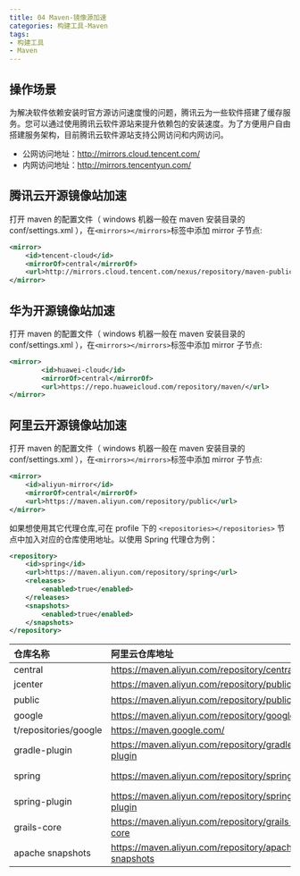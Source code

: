 ```yaml
---
title: 04 Maven-镜像源加速
categories: 构建工具-Maven
tags:
- 构建工具
- Maven
---
```


## 操作场景

为解决软件依赖安装时官方源访问速度慢的问题，腾讯云为一些软件搭建了缓存服务。您可以通过使用腾讯云软件源站来提升依赖包的安装速度。为了方便用户自由搭建服务架构，目前腾讯云软件源站支持公网访问和内网访问。

* 公网访问地址：<http://mirrors.cloud.tencent.com/>
* 内网访问地址：<http://mirrors.tencentyun.com/>

## 腾讯云开源镜像站加速

打开 maven 的配置文件（ windows 机器一般在 maven 安装目录的 conf/settings.xml ），在`<mirrors></mirrors>`标签中添加 mirror 子节点:

```xml
<mirror>
    <id>tencent-cloud</id>
    <mirrorOf>central</mirrorOf>
    <url>http://mirrors.cloud.tencent.com/nexus/repository/maven-public/</url>
</mirror>
```

## 华为开源镜像站加速

打开 maven 的配置文件（ windows 机器一般在 maven 安装目录的 conf/settings.xml ），在`<mirrors></mirrors>`标签中添加 mirror 子节点:

```xml
<mirror>
        <id>huawei-cloud</id>
        <mirrorOf>central</mirrorOf>
        <url>https://repo.huaweicloud.com/repository/maven/</url>
</mirror>
```

## 阿里云开源镜像站加速

打开 maven 的配置文件（ windows 机器一般在 maven 安装目录的 conf/settings.xml ），在`<mirrors></mirrors>`标签中添加 mirror 子节点:

```xml
<mirror>
    <id>aliyun-mirror</id>
    <mirrorOf>central</mirrorOf>
    <url>https://maven.aliyun.com/repository/public</url>
</mirror>
```

如果想使用其它代理仓库,可在 profile 下的 `<repositories></repositories>` 节点中加入对应的仓库使用地址。以使用 Spring 代理仓为例：

```xml
<repository>
    <id>spring</id>
    <url>https://maven.aliyun.com/repository/spring</url>
    <releases>
        <enabled>true</enabled>
    </releases>
    <snapshots>
        <enabled>true</enabled>
    </snapshots>
</repository>
```

| 仓库名称         | 阿里云仓库地址     | 阿里云仓库地址(老版)         | 源地址         |
| :--------------- | :--------------------------------------------------- | :----------------------------------------------------------- | :--------------------------------------- |
| central          | <https://maven.aliyun.com/repository/central>          | <https://maven.aliyun.com/nexus/content/repositories/central>  | <https://repo1.maven.org/maven2/>          |
| jcenter          | <https://maven.aliyun.com/repository/public>           | <https://maven.aliyun.com/nexus/content/repositories/jcenter>  | <http://jcenter.bintray.com/>              |
| public           | <https://maven.aliyun.com/repository/public>           | <https://maven.aliyun.com/nexus/content/groups/public>         | central仓和jcenter仓的聚合仓             |
| google           | <https://maven.aliyun.com/repository/google>           | <https://maven.aliyun.com/nexus/conten>
t/repositories/google   | <https://maven.google.com/>                |
| gradle-plugin    | <https://maven.aliyun.com/repository/gradle-plugin>    | <https://maven.aliyun.com/nexus/content/repositories/gradle-plugin> | <https://plugins.gradle.org/m2/>           |
| spring           | <https://maven.aliyun.com/repository/spring>           | <https://maven.aliyun.com/nexus/content/repositories/spring>   | <http://repo.spring.io/libs-milestone/>    |
| spring-plugin    | <https://maven.aliyun.com/repository/spring-plugin>    | <https://maven.aliyun.com/nexus/content/repositories/spring-plugin> | <http://repo.spring.io/plugins-release/>   |
| grails-core      | <https://maven.aliyun.com/repository/grails-core>      | <https://maven.aliyun.com/nexus/content/repositories/grails-core> | <https://repo.grails.org/grails/core>      |
| apache snapshots | <https://maven.aliyun.com/repository/apache-snapshots> | <https://maven.aliyun.com/nexus/content/repositories/apache-snapshots> <https://repository.apache.org/snapshots/>s/ |
